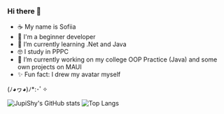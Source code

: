 ### Hi there 👋

- ☕ My name is Sofiia
- 🍄 I'm a beginner developer
- 🌱 I’m currently learning .Net and Java
- 🤓 I study in PPPC
- 🔭 I’m currently working on my college OOP Practice (Java) and some own projects on MAUI
- ✨ Fun fact: I drew my avatar myself

(ﾉ◕ヮ◕)ﾉ*:･ﾟ✧

![JupiShy's GitHub stats](https://github-readme-stats.vercel.app/api?username=JupiShy&hide=contribs,prs&theme=radical&rank_icon=github)
![Top Langs](https://github-readme-stats.vercel.app/api/top-langs/?username=JupiShy&layout=compact&theme=radical)
